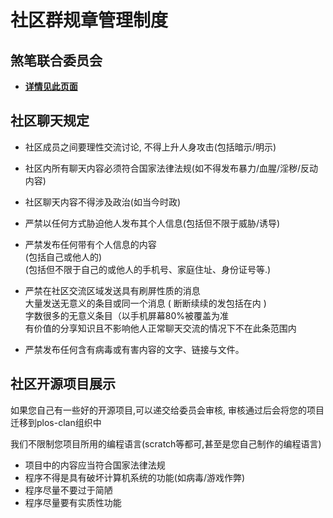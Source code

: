# 社区群规章管理制度

## 煞笔联合委员会

* [**详情见此页面**](/group/group)

## 社区聊天规定

* 社区成员之间要理性交流讨论, 不得上升人身攻击(包括暗示/明示)
* 社区内所有聊天内容必须符合国家法律法规(如不得发布暴力/血腥/淫秽/反动内容)
* 社区聊天内容不得涉及政治(如当今时政)
* 严禁以任何方式胁迫他人发布其个人信息(包括但不限于威胁/诱导)
* 严禁发布任何带有个人信息的内容 \
    (包括自己或他人的) \
    (包括但不限于自己的或他人的手机号、家庭住址、身份证号等.)

* 严禁在社区交流区域发送具有刷屏性质的消息 \
    大量发送无意义的条目或同一个消息 ( 断断续续的发包括在内 ) \
    字数很多的无意义条目（以手机屏幕80%被覆盖为准 \
    有价值的分享知识且不影响他人正常聊天交流的情况下不在此条范围内

* 严禁发布任何含有病毒或有害内容的文字、链接与文件。

## 社区开源项目展示

如果您自己有一些好的开源项目,可以递交给委员会审核, 审核通过后会将您的项目迁移到plos-clan组织中

我们不限制您项目所用的编程语言(scratch等都可,甚至是您自己制作的编程语言)

* 项目中的内容应当符合国家法律法规
* 程序不得是具有破坏计算机系统的功能(如病毒/游戏作弊)
* 程序尽量不要过于简陋
* 程序尽量要有实质性功能